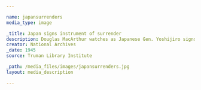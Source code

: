 ```yaml
--- 

name: japansurrenders
media_type: image

_title: Japan signs instrument of surrender
description: Douglas MacArthur watches as Japanese Gen. Yoshijiro signs the surrender agreement aboard USS Missouri
creator: National Archives
_date: 1945
source: Truman Library Institute

_path: /media_files/images/japansurrenders.jpg 
layout: media_description

--- 
```


